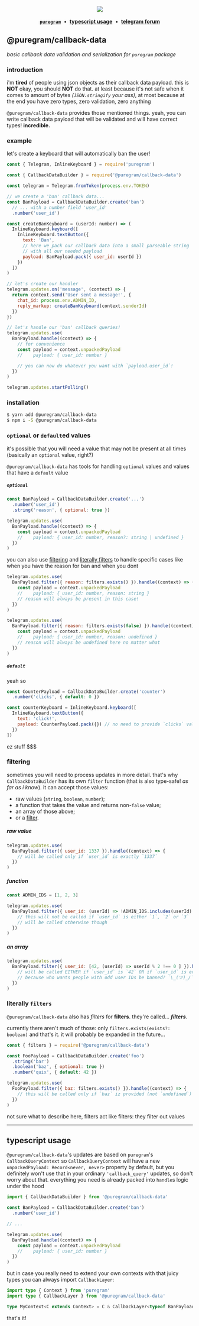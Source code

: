 <div align='center'>
  <img src='https://i.imgur.com/ZzjmE8i.png' />
</div>

<br />

<div align='center'>
  <a href='https://github.com/nitreojs/puregram'><b><code>puregram</code></b></a>
  <span>&nbsp;•&nbsp;</span>
  <a href='#typescript-usage'><b>typescript usage</b></a>
  <span>&nbsp;•&nbsp;</span>
  <a href='https://t.me/pureforum'><b>telegram forum</b></a>
</div>

## @puregram/callback-data

_basic callback data validation and serialization for `puregram` package_

### introduction

i'm **tired** of people using json objects as their callback data payload.
this is **NOT** okay, you should **NOT** do that. at least because it's
not safe when it comes to amount of bytes _(`JSON.stringify` your ass)_,
at most because at the end you have zero types, zero validation, zero anything

`@puregram/callback-data` provides those mentioned things. yeah, you can
write callback data payload that will be validated and will have correct types!
**incredible.**

### example

let's create a keyboard that will automatically ban the user!

```js
const { Telegram, InlineKeyboard } = require('puregram')

const { CallbackDataBuilder } = require('@puregram/callback-data')

const telegram = Telegram.fromToken(process.env.TOKEN)

// we create a 'ban' callback data...
const BanPayload = CallbackDataBuilder.create('ban')
  // ... with a number field 'user_id'
  .number('user_id')

const createBanKeyboard = (userId: number) => (
  InlineKeyboard.keyboard([
    InlineKeyboard.textButton({
      text: 'Ban',
      // here we pack our callback data into a small parseable string
      // with all our needed payload
      payload: BanPayload.pack({ user_id: userId })
    })
  ])
)

// let's create our handler
telegram.updates.on('message', (context) => {
  return context.send('User sent a message!', {
    chat_id: process.env.ADMIN_ID,
    reply_markup: createBanKeyboard(context.senderId)
  })
})

// let's handle our 'ban' callback queries!
telegram.updates.use(
  BanPayload.handle((context) => {
    // for convenience
    const payload = context.unpackedPayload
    //    payload: { user_id: number }

    // you can now do whatever you want with `payload.user_id`!
  })
)

telegram.updates.startPolling()
```

### installation

```sh
$ yarn add @puregram/callback-data
$ npm i -S @puregram/callback-data
```

### `optional` or `default`ed values

it's possible that you will need a value that may not be present at all times (basically
an `optional` value, right?)

`@puregram/callback-data` has tools for handling `optional` values and values that have
a `default` value

##### `optional`

```js
const BanPayload = CallbackDataBuilder.create('...')
  .number('user_id')
  .string('reason', { optional: true })

telegram.updates.use(
  BanPayload.handle((context) => {
    const payload = context.unpackedPayload
    //    payload: { user_id: number, reason?: string | undefined }
  })
)
```

you can also use [filtering][filtering] and [literally filters][literally-filters] to handle
specific cases like when you have the reason for ban and when you dont

```js
telegram.updates.use(
  BanPayload.filter({ reason: filters.exists() }).handle((context) => {
    const payload = context.unpackedPayload
    //    payload: { user_id: number, reason: string }
    // reason will always be present in this case!
  })
)

telegram.updates.use(
  BanPayload.filter({ reason: filters.exists(false) }).handle((context) => {
    const payload = context.unpackedPayload
    //    payload: { user_id: number, reason: undefined }
    // reason will always be undefined here no matter what
  })
)
```

[filtering]: #filtering

##### `default`

yeah so

```js
const CounterPayload = CallbackDataBuilder.create('counter')
  .number('clicks', { default: 0 })

const counterKeyboard = InlineKeyboard.keyboard([
  InlineKeyboard.textButton({
    text: 'click!',
    payload: CounterPayload.pack({}) // no need to provide `clicks` value!
  })
])
```

ez stuff $$$

### filtering

sometimes you will need to process updates in more detail. that's why `CallbackDataBuilder` 
has its own `filter` function (that is also type-safe! _as far as i know_).
it can accept those values:
- raw values (`string`, `boolean`, `number`);
- a function that takes the value and returns non-`false` value;
- an array of those above;
- or a [filter][literally-filters].

##### raw value

```js
telegram.updates.use(
  BanPayload.filter({ user_id: 1337 }).handle((context) => {
    // will be called only if `user_id` is exactly `1337`
  })
)
```

##### function

```js
const ADMIN_IDS = [1, 2, 3]

telegram.updates.use(
  BanPayload.filter({ user_id: (userId) => !ADMIN_IDS.includes(userId) }).handle((context) => {
    // this will not be called if `user_id` is either `1`, `2` or `3`
    // will be called otherwise though
  })
)
```

##### an array

```js
telegram.updates.use(
  BanPayload.filter({ user_id: [42, (userId) => userId % 2 !== 0 ] }).handle((context) => {
    // will be called EITHER if `user_id` is `42` OR if `user_id` is even
    // because who wants people with odd user IDs be banned? ¯\_(ツ)_/¯
  })
)
```

[literally-filters]: #literally-filters

### literally `filters`

`@puregram/callback-data` also has _filters_ for **filters**. they're called... _**filters**_.

currently there aren't much of those: only `filters.exists(exists?: boolean)` and that's it.
it will probably be expanded in the future...

```js
const { filters } = require('@puregram/callback-data')

const FooPayload = CallbackDataBuilder.create('foo')
  .string('bar')
  .boolean('baz', { optional: true })
  .number('quix', { default: 42 })

telegram.updates.use(
  FooPayload.filter({ baz: filters.exists() }).handle((context) => {
    // this will be called only if `baz` iz provided (not `undefined`)
  })
)
```

not sure what to describe here, filters act like filters: they filter out values

---

## typescript usage

`@puregram/callback-data`'s updates are based on `puregram`'s `CallbackQueryContext`
so `CallbackQueryContext` will have a new `unpackedPayload: Record<never, never>`
property by default, but you definitely won't use that in your ordinary `'callback_query'`
updates, so don't worry about that. everything you need is already packed into
`handle`s logic under the hood

```ts
import { CallbackDataBuilder } from '@puregram/callback-data'

const BanPayload = CallbackDataBuilder.create('ban')
  .number('user_id')

// ...

telegram.updates.use(
  BanPayload.handle((context) => {
    const payload = context.unpackedPayload
    //    payload: { user_id: number }
  })
)
```

but in case you really need to extend your own contexts with that juicy
types you can always import `CallbackLayer`:

```ts
import type { Context } from 'puregram'
import type { CallbackLayer } from '@puregram/callback-data'

type MyContext<C extends Context> = C & CallbackLayer<typeof BanPayload>
```

that's it!
